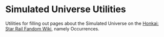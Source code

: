 # Simulated Universe Utilities
Utilities for filling out pages about the Simulated Universe on the [Honkai: Star Rail Fandom Wiki](https://honkai-star-rail.fandom.com/wiki/Simulated_Universe), namely Occurrences.